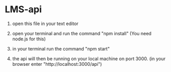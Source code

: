# LMS-api

1. open this file in your text editor

2. open your terminal and run the command "npm install" (You need node.js for this)

3. in your terminal run the command "npm start"

4. the api will then be running on your local machine on port 3000. (in your browser enter "http://localhost:3000/api")
